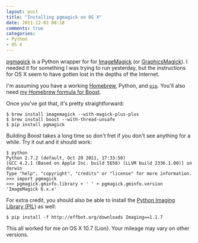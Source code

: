 ```yaml
---
layout: post
title: "Installing pgmagick on OS X"
date: 2011-12-02 08:18
comments: true
categories: 
- Python
- OS X
---
```


[pgmagick](http://pypi.python.org/pypi/pgmagick/) is a Python wrapper for
for [ImageMagick](http://imagemagick.org/) (or
[GraphicsMagick](http://graphicsmagick.org/)). I needed it for something I was
trying to run yesterday, but the instructions for OS X seem to have gotten lost
in the depths of the Internet.

I'm assuming you have a working [Homebrew](http://mxcl.github.com/homebrew/),
Python, and [`pip`](http://pypi.python.org/pypi/pip). You'll also need
[my Homebrew formula for Boost](https://github.com/rohansingh/homebrew/blob/master/Library/Formula/boost.rb).

Once you've got that, it's pretty straightforward:

    $ brew install imagemagick --with-magick-plus-plus
    $ brew install boost --with-thread-unsafe
    $ pip install pgmagick

Building Boost takes a long time so don't fret if you don't see anything for a
while. Try it out and it should work:

    $ python
    Python 2.7.2 (default, Oct 20 2011, 17:33:50) 
    [GCC 4.2.1 (Based on Apple Inc. build 5658) (LLVM build 2336.1.00)] on darwin
    Type "help", "copyright", "credits" or "license" for more information.
    >>> import pgmagick
    >>> pgmagick.gminfo.library + ' ' + pgmagick.gminfo.version
    'ImageMagick 6.x.x'

For extra credit, you should also be able to install the
[Python Imaging Library (PIL)](http://www.pythonware.com/products/pil/)
as well:

    $ pip install -f http://effbot.org/downloads Imaging==1.1.7

This all worked for me on OS X 10.7 (Lion). Your mileage may vary on other
versions.
